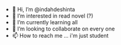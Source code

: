 - 👋 Hi, I’m @indahdeshinta
- 👀 I’m interested in read novel (?)
- 🌱 I’m currently learning all
- 💞️ I’m looking to collaborate on every one
- 📫 How to reach me ... i'm just student

<!---
indahdeshinta/indahdeshinta is a ✨ special ✨ repository because its `README.md` (this file) appears on your GitHub profile.
You can click the Preview link to take a look at your changes.
--->
